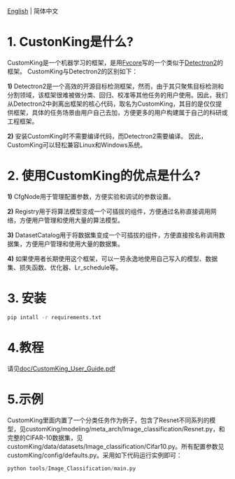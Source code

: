 [English](https://github.com/dongdongdong1217/Detectron2-All/blob/main/README.md) | 简体中文

# 1. CustonKing是什么?
CustomKing是一个机器学习的框架，是用[Fvcore](https://github.com/facebookresearch/fvcore)写的一个类似于[Detectron2](https://github.com/facebookresearch/detectron2)的框架。 CustomKing与Detectron2的区别如下：

**1)** Detectron2是一个高效的开源目标检测框架，然而，由于其只聚焦目标检测和分割领域，该框架很难被做分类、回归、校准等其他任务的用户使用。因此，我们从Detectron2中剥离出框架的核心代码，取名为CustomKing，其目的是仅仅提供框架，具体的任务场景由用户自己去加，方便更多的用户构建属于自己的科研或工程框架。

**2)** 安装CustomKing时不需要编译代码，而Detectron2需要编译。 因此，CustomKing可以轻松兼容Linux和Windows系统。

# 2. 使用CustomKing的优点是什么?
**1)** CfgNode用于管理配置参数，方便实验和调试的参数设置。

**2)** Registry用于将算法模型变成一个可插拔的组件，方便通过名称直接调用网络，方便用户管理和使用大量的算法模型。

**3)** DatasetCatalog用于将数据集变成一个可插拔的组件，方便直接按名称调用数据集，方便用户管理和使用大量的数据集。

**4)** 如果使用者长期使用这个框架，可以一劳永逸地使用自己写入的模型、数据集、损失函数、优化器、Lr_schedule等。

# 3. 安装
```bash
pip intall -r requirements.txt
```

# 4.教程
请见[doc/CustomKing_User_Guide.pdf](https://github.com/NeuroDong/CustomKing/blob/main/doc/CustomKing_User_Guide.pdf)

# 5.示例
CustomKing里面内置了一个分类任务作为例子，包含了Resnet不同系列的模型，见customKing/modeling/meta_arch/Image_classification/Resnet.py，和完整的CIFAR-10数据集，见customKing/data/datasets/Image_classification/Cifar10.py。所有配置参数见customKing/config/defaults.py。采用如下代码运行实例即可：
```python
python tools/Image_Classification/main.py
```
